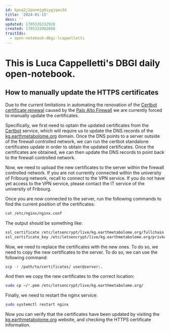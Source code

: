 ```yaml
---
id: kpuq2j2ponmjg0iygjqeu3d
title: '2024-01-15'
desc: ''
updated: 1705326332928
created: 1705325082808
traitIds:
  - open-notebook-dbgi-lcappelletti
---
```



# This is Luca Cappelletti's DBGI daily open-notebook.

## How to manually update the HTTPS certificates 

Due to the current limitations in automating the renovation of the [Certbot certificate renewal](https://certbot.eff.org/) caused by the [Palo Alto Firewall](https://community.letsencrypt.org/t/palo-alto-firewall-users-with-failing-http-01-challenges-enable-acme-protocol/177600) we are currently forced to manually update the certificates.

Specifically, we first need to optain the updated certificates from the [Certbot](https://certbot.eff.org/) service, which will require us to update the DNS records of the [kg.earthmetabolome.org](https://kg.earthmetabolome.org) domain. Once the DNS points to a server outside of the firewall controlled network, we can run the certbot standalone certificates update in order to obtain the updated certificates. Once the certificates are obtained, we can then update the DNS records to point back to the firewall controlled network.

Now, we need to upload the new certificates to the server within the firewall controlled network. If you are not currently connected within the university of Fribourg network, recall to connect to the VPN service. If you do not have yet access to the VPN service, please contact the IT service of the university of Fribourg.

Once you are now connected to the server, run the following commands to find the current position of the certificates:

```bash
cat /etc/nginx/nginx.conf
```

The output should be something like:

```bash
ssl_certificate /etc/letsencrypt/live/kg.earthmetabolome.org/fullchain.pem;
ssl_certificate_key /etc/letsencrypt/live/kg.earthmetabolome.org/privkey.pem;
```

Now, we need to replace the certificates with the new ones. To do so, we need to copy the new certificates to the server. To do so, we can use the following command:

```bash
scp -r /path/to/certificates/ user@server:.
```

And then we copy the new certificates to the correct location:

```bash
sudo cp ~/*.pem /etc/letsencrypt/live/kg.earthmetabolome.org/
```

Finally, we need to restart the nginx service:

```bash
sudo systemctl restart nginx
```

Now you can verify that the certificates have been updated by visiting the [kg.earthmetabolome.org](https://kg.earthmetabolome.org) website, and checking the HTTPS certificate information.